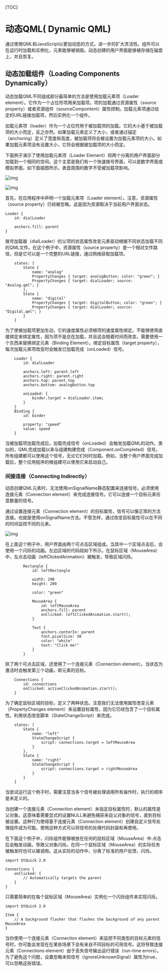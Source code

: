 [TOC]



# 动态QML( Dynamic QML)

​	通过使用QML和JavaScript以更加动态的方式，进一步的扩大灵活性。组件可以在运行时加载和实例化，元素能够被销毁。动态创建的用户界面能够被存储在磁盘上，并且恢复。



## 动态加载组件（Loading Components Dynamically）

动态加载QML不同组成部分最简单的方法是使用加载元素项（Loader element）。它作为一个占位符项用来加载项。项的加载通过资源属性（source property）或者资源组件（sourceCompontent）属性控制。加载元素项通过给定的URL链接加载项，然后实例化一个组件。

加载元素项（loader）作为一个占位符用于被加载项的加载。它的大小基于被加载项的大小而定，反之亦然。如果加载元素定义了大小，或者通过锚定（anchoring）定义了宽度和高度，被加载项将会被设置为加载元素项的大小。如果加载元素项没有设置大小，它将会根据被加载项的大小而定。

下面例子演示了使用加载元素项（Loader Element）将两个分离的用户界面部分加载到一个相同的空间。这个主意是我们有一个快速拨号界面，可以是数字界面或模拟界面。如下面插图所示。表盘周围的数字不受被加载项影响。

![img](动态QML详解.assets/loader-analog.png)

![img](动态QML详解.assets/loader-digital.png)

首先，在应用程序中声明一个加载元素项（Loader element）。注意，资源属性（source property）已经被忽略。这是因为资源取决于当前用户界面状态。

```
Loader {
    id: dialLoader

    anchors.fill: parent
}
```

拨号加载器（dialLoader）的父项的状态属性改变元素驱动根据不同状态加载不同的QML文件。在这个例子中，资源属性（source property）是一个相对文件路径，但是它可以是一个完整的URL链接，通过网络获取加载项。

```
    states: [
        State {
            name: "analog"
            PropertyChanges { target: analogButton; color: "green"; }
            PropertyChanges { target: dialLoader; source: "Analog.qml"; }
        },
        State {
            name: "digital"
            PropertyChanges { target: digitalButton; color: "green"; }
            PropertyChanges { target: dialLoader; source: "Digital.qml"; }
        }
    ]
```

为了使被加载项更加生动，它的速度属性必须根项的速度属性绑定。不能够使用直接绑定来绑定属性，因为项不是总在加载，并且这会随着时间而改变。需要使用一个东西来替换绑定元素（Binding Element）。绑定目标属性（target property），每次加载元素项改变时会触发已加载完成（onLoaded）信号。

```
    Loader {
        id: dialLoader

        anchors.left: parent.left
        anchors.right: parent.right
        anchors.top: parent.top
        anchors.bottom: analogButton.top

        onLoaded: {
            binder.target = dialLoader.item;
        }
    }
    Binding {
        id: binder

        property: "speed"
        value: speed
    }
```

当被加载项加载完成后，加载完成信号（onLoaded）会触发加载QML的动作。类似的，QML完成加载以来与组建构建完成（Component.onCompleted）信号。所有组建都可以使用这个信号，无论它们何时加载。例如，当整个用户界面完成加载后，整个应用程序的根组建可以使用它来启动自己。



### 间接连接（Connecting Indirectly）

动态创建QML元素时，无法使用onSignalName静态配置来连接信号。必须使用连接元素（Connection element）来完成连接信号。它可以连接一个目标元素任意数量的信号。

通过设置连接元素（Connection element）的目标属性，信号可以像正常的方法连接。也就是使用onSignalName方法。不管怎样，通过改变目标属性可以在不同的时间监控不同的元素。

![img](动态QML详解.assets/connections.png)

在上面这个例子中，用户界面由两个可点击区域组成。当其中一个区域点击后，会使用一个闪烁的动画。左边区域的代码段如下所示。在鼠标区域（MouseArea）中，左点击动画（leftClickedAnimation）被触发，导致区域闪烁。

```
        Rectangle {
            id: leftRectangle

            width: 290
            height: 200

            color: "green"

            MouseArea {
                id: leftMouseArea
                anchors.fill: parent
                onClicked: leftClickedAnimation.start();
            }

            Text {
                anchors.centerIn: parent
                font.pixelSize: 30
                color: "white"
                text: "Click me!"
            }
        }
```

除了两个可点击区域，还使用了一个连接元素（Connection element）。当状态为激活时会触发第三个动画，即元素的目标。

```
    Connections {
        id: connections
        onClicked: activeClickedAnimation.start();
    }
```

为了确定鼠标区域的目标，定义了两种状态。注意我们无法使用属性改变元素（PropertyChanges element）来设置目标属性，因为它已经包含了一个目标属性。利用状态改变脚本（StateChangeScript）来完成。

```
    states: [
        State {
            name: "left"
            StateChangeScript {
                script: connections.target = leftMouseArea
            }
        },
        State {
            name: "right"
            StateChangeScript {
                script: connections.target = rightMouseArea
            }
        }
    ]
```

当尝试运行这个例子时，需要注意当多个信号被处理调用所有操作时，执行的顺序是未定义的。

当创建一个连接元素（Connection element）未指定目标属性时，默认的属性是父对象。这意味着需要显式的设置NULL来避免捕获来自父对象的信号，直到目标被设置。这种行为使得基于连接元素（Connection element）创建自定义信号处理组件成为可能。使用这种方式可以将信号的处理代码封装和再使用。

在下面这个例子中，闪烁组件能够被放在任何的鼠标区域（MouseArea）中.点击后会触发动画，导致父对象闪烁。在同一个鼠标区域（MouseArea）的实际任务被触发时也可以被调用。这从实际的动作中，分离了标准的用户反馈，闪烁。

```
import QtQuick 2.0

Connections {
    onClicked: {
        // Automatically targets the parent
    }
}
```

只需要简单的在每个鼠标区域（MouseArea）实例化一个闪烁组件来实现闪烁。

```
import QtQuick 2.0

Item {
    // A background flasher that flashes the background of any parent MouseArea
}
```

当你使用一个连接元素（Connection element）来监控不同类型的目标元素的信号时，你可能会发现在在某些场景下会有来自不同目标的可用信号。这将导致连接元素（Connections element）由于丢失信号输出运行错误（run-time errors）。为了避免这个问题，设置忽略未知信号（ignoreUnknownSignal）属性为true，可以忽略这些错误。